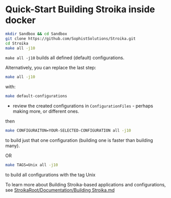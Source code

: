 # Quick-Start Building Stroika inside docker

~~~bash
mkdir Sandbox && cd Sandbox
git clone https://github.com/SophistSolutions/Stroika.git
cd Stroika
make all -j10
~~~

`make all -j10` builds all defined (default) configurations.

Alternatively, you can replace the last step:
~~~bash
make all -j10
~~~

with:
~~~bash
make default-configurations
~~~
- review the created configurations in `ConfigurationFiles` - perhaps making more, or different ones.

then
~~~bash
make CONFIGURAITON=YOUR-SELECTED-CONFIGURATION all -j10
~~~
to build just that one configuration (building one is faster than building many).

OR
~~~bash
make TAGS=Unix all -j10
~~~
to build all configurations with the tag Unix

To learn more about Building Stroika-based applications and configurations, see
[StroikaRoot/Documentation/Building Stroika.md](https://github.com/SophistSolutions/Stroika/blob/V2.1-Release/Documentation/Building%20Stroika.md)
